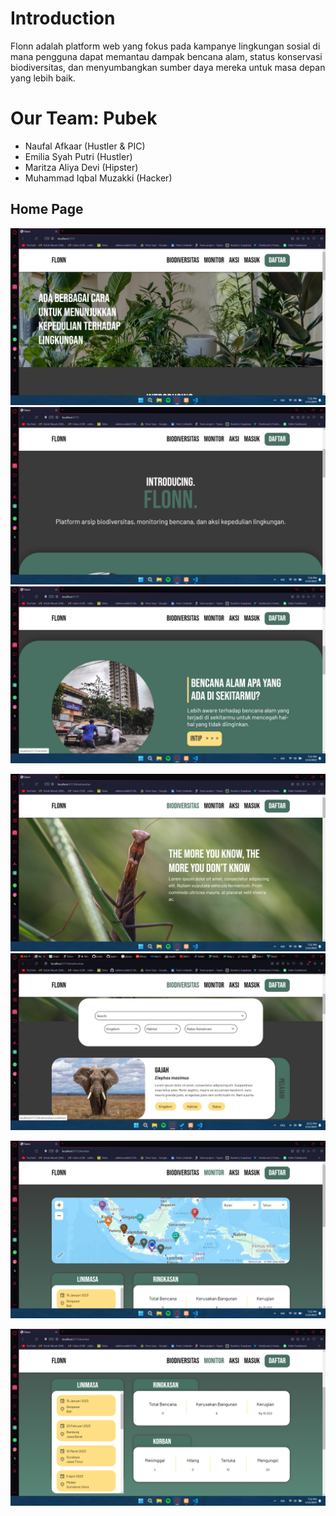 # Introduction

Flonn adalah platform web yang fokus pada kampanye lingkungan sosial di mana pengguna dapat memantau dampak bencana alam, status konservasi biodiversitas, dan menyumbangkan sumber daya mereka untuk masa depan yang lebih baik.

# Our Team: Pubek

- Naufal Afkaar (Hustler & PIC)
- Emilia Syah Putri (Hustler)
- Maritza Aliya Devi (Hipster)
- Muhammad Iqbal Muzakki (Hacker)

## Home Page

![Alt text](image.png)
![Alt text](image-5.png)
![Alt text](image-6.png)

![Alt text](image-1.png)
![Alt text](image-4.png)

![Alt text](image-2.png)

![Alt text](image-3.png)